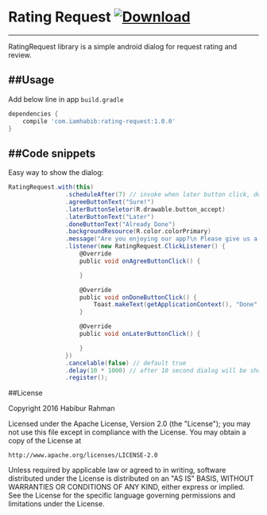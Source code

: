 # Rating Request [ ![Download](https://api.bintray.com/packages/osongae2/maven/rating-request/images/download.svg) ](https://bintray.com/osongae2/maven/rating-request/_latestVersion)
-------------------

RatingRequest library is a simple android dialog for request rating and review.

##Usage
-----------

Add below line in app ```build.gradle```
 
```gradle
dependencies {
	compile 'com.iamhabib:rating-request:1.0.0'
}
```

##Code snippets
---------------

Easy way to show the dialog:

```groovy
RatingRequest.with(this)
                .scheduleAfter(7) // invoke when later button click, default 5 days
                .agreeButtonText("Sure!")
                .laterButtonSeletor(R.drawable.button_accept)
                .laterButtonText("Later")
                .doneButtonText("Already Done")
                .backgroundResource(R.color.colorPrimary)
                .message("Are you enjoying our app?\n Please give us a review")
                .listener(new RatingRequest.ClickListener() {
                    @Override
                    public void onAgreeButtonClick() {

                    }

                    @Override
                    public void onDoneButtonClick() {
                        Toast.makeText(getApplicationContext(), "Done", Toast.LENGTH_LONG).show();
                    }

                    @Override
                    public void onLaterButtonClick() {

                    }
                })
                .cancelable(false) // default true
                .delay(10 * 1000) // after 10 second dialog will be shown, default 1000 milliseconds
                .register();
```

##License

Copyright 2016 Habibur Rahman

Licensed under the Apache License, Version 2.0 (the "License");
you may not use this file except in compliance with the License.
You may obtain a copy of the License at

    http://www.apache.org/licenses/LICENSE-2.0

Unless required by applicable law or agreed to in writing, software
distributed under the License is distributed on an "AS IS" BASIS,
WITHOUT WARRANTIES OR CONDITIONS OF ANY KIND, either express or implied.
See the License for the specific language governing permissions and
limitations under the License.